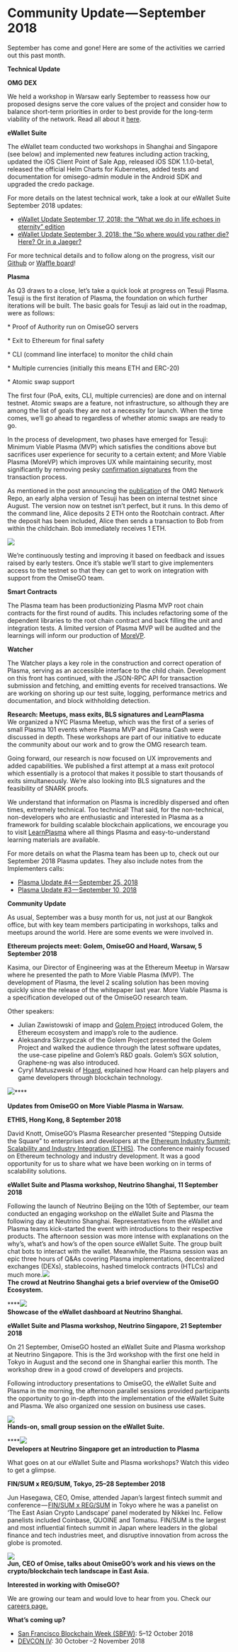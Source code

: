 # Community Update — September 2018



September has come and gone! Here are some of the activities we carried out this past month.

**Technical Update**

**OMG DEX**

We held a workshop in Warsaw early September to reassess how our proposed designs serve the core values of the project and consider how to balance short-term priorities in order to best provide for the long-term viability of the network. Read all about it [here](https://blog.omisego.network/omg-dex-update-6245812a7b2d).

**eWallet Suite**

The eWallet team conducted two workshops in Shanghai and Singapore \(see below\) and implemented new features including action tracking, updated the iOS Client Point of Sale App, released iOS SDK 1.1.0-beta1, released the official Helm Charts for Kubernetes, added tests and documentation for omisego-admin module in the Android SDK and upgraded the credo package.

For more details on the latest technical work, take a look at our eWallet Suite September 2018 updates:

* [eWallet Update September 17, 2018: the “What we do in life echoes in eternity” edition](https://www.reddit.com/r/omise_go/comments/9gleas/ewallet_update_september_17_2018_the_what_we_do/)
* [eWallet Update September 3, 2018: the “So where would you rather die? Here? Or in a Jaeger?](https://www.reddit.com/r/omise_go/comments/9cmj4c/ewallet_update_september_3_2018_the_so_where/)

For more technical details and to follow along on the progress, visit our [Github](https://github.com/omisego/ewallet) or [Waffle board](https://waffle.io/omisego/ewallet)!

**Plasma**

As Q3 draws to a close, let’s take a quick look at progress on Tesuji Plasma. Tesuji is the first iteration of Plasma, the foundation on which further iterations will be built. The basic goals for Tesuji as laid out in the roadmap, were as follows:

\* Proof of Authority run on OmiseGO servers

\* Exit to Ethereum for final safety

\* CLI \(command line interface\) to monitor the child chain

\* Multiple currencies \(initially this means ETH and ERC-20\)

\* Atomic swap support

The first four \(PoA, exits, CLI, multiple currencies\) are done and on internal testnet. Atomic swaps are a feature, not infrastructure, so although they are among the list of goals they are not a necessity for launch. When the time comes, we’ll go ahead to regardless of whether atomic swaps are ready to go.

In the process of development, two phases have emerged for Tesuji: Minimum Viable Plasma \(MVP\) which satisfies the conditions above but sacrifices user experience for security to a certain extent; and More Viable Plasma \(MoreVP\) which improves UX while maintaining security, most significantly by removing pesky [confirmation signatures](https://ethresear.ch/t/griefing-vectors-in-confirmation-signatures/2301) from the transaction process.

As mentioned in the post announcing the [publication](https://blog.omisego.network/omg-network-repo-is-now-open-source-5d4376a6c4ef) of the OMG Network Repo, an early alpha version of Tesuji has been on internal testnet since August. The version now on testnet isn’t perfect, but it runs. In this demo of the command line, Alice deposits 2 ETH onto the Rootchain contract. After the deposit has been included, Alice then sends a transaction to Bob from within the childchain. Bob immediately receives 1 ETH.

![](https://cdn-images-1.medium.com/max/2000/1*ud9gHuGG9NoaXBwtHeNSwg.gif)

We’re continuously testing and improving it based on feedback and issues raised by early testers. Once it’s stable we’ll start to give implementers access to the testnet so that they can get to work on integration with support from the OmiseGO team.

**Smart Contracts**

The Plasma team has been productionizing Plasma MVP root chain contracts for the first round of audits. This includes refactoring some of the dependent libraries to the root chain contract and back filling the unit and integration tests. A limited version of Plasma MVP will be audited and the learnings will inform our production of [MoreVP](https://github.com/omisego/elixir-omg/blob/develop/docs/morevp.md).

**Watcher**

The Watcher plays a key role in the construction and correct operation of Plasma, serving as an accessible interface to the child chain. Development on this front has continued, with the JSON-RPC API for transaction submission and fetching, and emitting events for received transactions. We are working on shoring up our test suite, logging, performance metrics and documentation, and block withholding detection.

**Research: Meetups, mass exits, BLS signatures and LearnPlasma**  
We organized a NYC Plasma Meetup, which was the first of a series of small Plasma 101 events where Plasma MVP and Plasma Cash were discussed in depth. These workshops are part of our initiative to educate the community about our work and to grow the OMG research team.

Going forward, our research is now focused on UX improvements and added capabilities. We published a first attempt at a mass exit protocol which essentially is a protocol that makes it possible to start thousands of exits simultaneously. We’re also looking into BLS signatures and the feasibility of SNARK proofs.

We understand that information on Plasma is incredibly dispersed and often times, extremely technical. Too technical! That said, for the non-technical, non-developers who are enthusiastic and interested in Plasma as a framework for building scalable blockchain applications, we encourage you to visit [LearnPlasma](https://www.learnplasma.org/index.html) where all things Plasma and easy-to-understand learning materials are available.

For more details on what the Plasma team has been up to, check out our September 2018 Plasma updates. They also include notes from the Implementers calls:

* [Plasma Update \#4 — September 25, 2018](https://www.reddit.com/r/omise_go/comments/9ipix9/plasma_update_3_september_25_2018/)
* [Plasma Update \#3 — September 10, 2018](https://www.reddit.com/r/omise_go/comments/9eoa7l/plasma_update_3_september_10_2018/)

**Community Update**

As usual, September was a busy month for us, not just at our Bangkok office, but with key team members participating in workshops, talks and meetups around the world. Here are some events we were involved in.

**Ethereum projects meet: Golem, OmiseGO and Hoard, Warsaw, 5 September 2018**

Kasima, our Director of Engineering was at the Ethereum Meetup in Warsaw where he presented the path to More Viable Plasma \(MVP\). The development of Plasma, the level 2 scaling solution has been moving quickly since the release of the whitepaper last year. More Viable Plasma is a specification developed out of the OmiseGO research team.

Other speakers:

* Julian Zawistowski of imapp and [Golem Project](https://golem.network/) introduced Golem, the Ethereum ecosystem and imapp’s role to the audience.
* Aleksandra Skrzypczak of the Golem Project presented the Golem Project and walked the audience through the latest software updates, the use-case pipeline and Golem’s R&D goals. Golem’s SGX solution, Graphene-ng was also introduced.
* Cyryl Matuszweski of [Hoard](https://www.hoard.exchange/), explained how Hoard can help players and game developers through blockchain technology.

![](https://cdn-images-1.medium.com/max/1600/0*VThU4KAPKk_eDZAJ)\*\*\*\*

**Updates from OmiseGO on More Viable Plasma in Warsaw.**

**ETHIS, Hong Kong, 8 September 2018**

David Knott, OmiseGO’s Plasma Researcher presented “Stepping Outside the Square” to enterprises and developers at the [Ethereum Industry Summit: Scalability and Industry Integration \(ETHIS\)](https://ethis.io/). The conference mainly focused on Ethereum technology and industry development. It was a good opportunity for us to share what we have been working on in terms of scalability solutions.

**eWallet Suite and Plasma workshop, Neutrino Shanghai, 11 September 2018**

Following the launch of Neutrino Beijing on the 10th of September, our team conducted an engaging workshop on the eWallet Suite and Plasma the following day at Neutrino Shanghai. Representatives from the eWallet and Plasma teams kick-started the event with introductions to their respective products. The afternoon session was more intense with explanations on the why’s, what’s and how’s of the open source eWallet Suite. The group built chat bots to interact with the wallet. Meanwhile, the Plasma session was an epic three hours of Q&As covering Plasma implementations, decentralized exchanges \(DEXs\), stablecoins, hashed timelock contracts \(HTLCs\) and much more.![](https://cdn-images-1.medium.com/max/1600/0*tq05Jaj89jgDAXHs)  
**The crowd at Neutrino Shanghai gets a brief overview of the OmiseGO Ecosystem.**

\*\*\*\*![](https://cdn-images-1.medium.com/max/1600/0*X7ZvVhabRKDMXlUp)  
**Showcase of the eWallet dashboard at Neutrino Shanghai.**

**eWallet Suite and Plasma workshop, Neutrino Singapore, 21 September 2018**

On 21 September, OmiseGO hosted an eWallet Suite and Plasma workshop at Neutrino Singapore. This is the 3rd workshop with the first one held in Tokyo in August and the second one in Shanghai earlier this month. The workshop drew in a good crowd of developers and projects.

Following introductory presentations to OmiseGO, the eWallet Suite and Plasma in the morning, the afternoon parallel sessions provided participants the opportunity to go in-depth into the implementation of the eWallet Suite and Plasma. We also organized one session on business use cases.

![](https://cdn-images-1.medium.com/max/1600/0*9mHIt3VL9Xyt20Nx)  
**Hands-on, small group session on the eWallet Suite.**

\*\*\*\*![](https://cdn-images-1.medium.com/max/1600/0*JX5-Lu5XUiyazKZx)  
**Developers at Neutrino Singapore get an introduction to Plasma**

What goes on at our eWallet Suite and Plasma workshops? Watch this video to get a glimpse.

**FIN/SUM x REG/SUM, Tokyo, 25–28 September 2018**

Jun Hasegawa, CEO, Omise, attended Japan’s largest fintech summit and conference — [FIN/SUM x REG/SUM](http://www.finsum.jp/index.html) in Tokyo where he was a panelist on ‘The East Asian Crypto Landscape’ panel moderated by Nikkei Inc. Fellow panelists included Coinbase, QUOINE and Tomatsu. FIN/SUM is the largest and most influential fintech summit in Japan where leaders in the global finance and tech industries meet, and disruptive innovation from across the globe is promoted.

![](https://cdn-images-1.medium.com/max/1600/0*VtSE6ZyYrMoQw13x)  
**Jun, CEO of Omise, talks about OmiseGO’s work and his views on the crypto/blockchain tech landscape in East Asia.**

**Interested in working with OmiseGO?**

We are growing our team and would love to hear from you. Check our [careers page.](https://omisego.network/careers)

**What’s coming up?**

* [San Francisco Blockchain Week \(SBFW\)](http://sfblockchainweek.io/): 5–12 October 2018
* [DEVCON IV](https://devcon4.ethereum.org/): 30 October –2 November 2018

